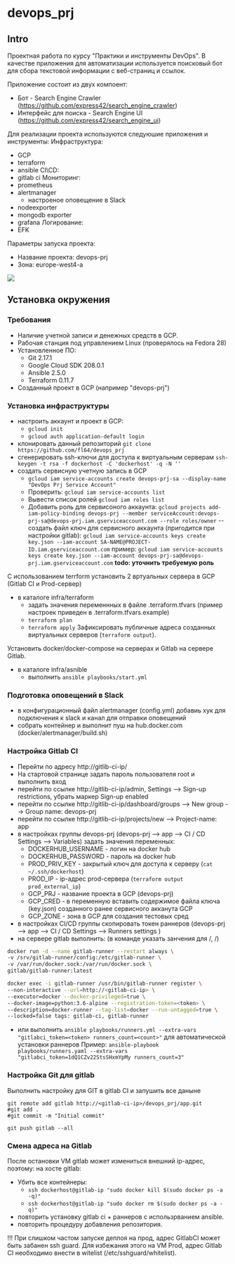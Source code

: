 # devops_prj

## Intro

Проектная работа по курсу "Практики и инструменты DevOps".
В качестве приложения для автоматизации используется поисковый бот для сбора текстовой информации с веб-страниц и ссылок.

Приложение состоит из двух компоент:
- Бот - Search Engine Crawler (https://github.com/express42/search_engine_crawler)
- Интерфейс для поиска - Search Engine UI (https://github.com/express42/search_engine_ui)

Для реализации проекта используются следуюшие приложения и инструменты:
Инфраструктура:
- GCP
- terraform
- ansible
CI\CD:
- gitlab ci
Мониторинг:
- prometheus
- alertmanager
	- настроеное оповещение в Slack
- nodeexporter
- mongodb exporter
- grafana
Логирование:
- EFK

Параметры запуска проекта:
- Название проекта: devops-prj
- Зона: europe-west4-a

![](https://i.imgur.com/Tixv91V.png)

## Установка окружения

### Требования

- Наличие учетной записи и денежных средств в GCP.
- Рабочая станция под управлением Linux (проверялось на Fedora 28)
- Установленное ПО:
	- Git 2.17.1
	- Google Cloud SDK 208.0.1
	- Ansible 2.5.0
	- Terraform 0.11.7
- Созданный проект в GCP (например "devops-prj")

### Установка инфраструктуры
- настроить аккаунт и проект в GCP:
	- `gcloud init`
	- `gcloud auth application-default login`
- клонировать данный репозиторий `git clone https://github.com/fl64/devops_prj`
- сгенерировать ssh-ключи для доступа к виртуальным серверам `ssh-keygen -t rsa -f dockerhost -C 'dockerhost' -q -N ''`
- создать сервисную учетную запись в GCP
	- `gcloud iam service-accounts create devops-prj-sa --display-name "DevOps Prj Service Account"`
	- Проверить: `gcloud iam service-accounts list`
	- Вывести список ролей `gcloud iam roles list`
	- Добавить роль для сервисоного аккаунта: `gcloud projects add-iam-policy-binding devops-prj --member serviceAccount:devops-prj-sa@devops-prj.iam.gserviceaccount.com --role roles/owner`
	-- создать файл ключ для сервисного аккаунта (пригодится при настройки gitlab): `gcloud iam service-accounts keys create key.json --iam-account SA-NAME@PROJECT-ID.iam.gserviceaccount.com` пример: `gcloud iam service-accounts keys create key.json --iam-account devops-prj-sa@devops-prj.iam.gserviceaccount.com` **todo: уточнить требуемую роль**

С использованием terrform установить 2 вртуальных сервера в GCP (Gitlab CI и Prod-сервер)
- в каталоге infra/terraform
	- задать значения переменнных в файле .terraform.tfvars (пример настроек приведен в .terraform.tfvars.example)
	- `terraform plan`
	- `terraform apply`
Зафиксировать публичные адреса созданных виртуальных серверов (`terraform output`).

Установить docker/docker-compose на серверах и Gitlab на сервере Gitlab.
- в каталоге infra/asnible
	- выполнить `ansible playbooks/start.yml`

### Подготовка оповещений в Slack
- в конфигурационный файл alertmanager (config.yml) добавиь хук для подключения к slack и канал для отправки оповещений
- собрать контейнер и выполнит пуш на hub.docker.com (docker/alertmanager/build.sh)

### Настройка Gitlab CI
- Перейти по адресу http://gitlib-ci-ip/
- На стартовой странице задать пароль пользователя root и выполнить вход
- перейти по ссылке http://gitlib-ci-ip/admin, Settings --> Sign-up restrictions, убрать маркер Sign-up enabled
- перейти по ссылке http://gitlib-ci-ip/dashboard/groups --> New group --> Group name: devops-prj
- перейти по ссылке http://gitlib-ci-ip/projects/new --> Project-name: app
- в настройках группы devops-prj (devops-prj --> app --> CI / CD Settings --> Variables) задать значения переменных:
	- DOCKERHUB_USERNAME - логин на docker hub
	- DOCKERHUB_PASSWORD - пароль на docker hub
	- PROD_PRIV_KEY - закрытый ключ для доступа к серверу (`cat ~/.ssh/dockerhost`)
	- PROD_IP - ip-адрес prod-сервера (`terraform output prod_external_ip`)
	- GCP_PRJ - название проекта в GCP (devops-prj)
	- GCP_CRED - в переменную вставить содержимое файла ключа (key.json) созданного ранее сервисного акканута GCP
	- GCP_ZONE - зона в GCP для создания тестовых сред
- в настройках CI/CD группы скопировать токен раннеров (devops-prj --> app --> CI / CD Settings -->  Runners settings )
- на сервере gitlab выполнить:
(в команде указать занчения для /<gitlab-ci-ip/>, /<token/>)
``` bash
docker run -d --name gitlab-runner --restart always \
-v /srv/gitlab-runner/config:/etc/gitlab-runner \
-v /var/run/docker.sock:/var/run/docker.sock \
gitlab/gitlab-runner:latest

docker exec -i gitlab-runner /usr/bin/gitlab-runner register \
--non-interactive --url=http://<gitlab-ci-ip> \
--executor=docker --docker-privileged=true \
--docker-image=python:3.6-alpine --registration-token=<token> \
--description=docker-runner --tag-list=docker --run-untagged=true \
--locked=false tags: gitlab-ci, gitlab-runner
```

- или выполнить `ansible playbooks/runners.yml --extra-vars "gitlabci_token=<token> runners_count=<count>"` для автоматической установки раннеров
Пример: `ansible-playbook playbooks/runners.yaml --extra-vars "gitlabci_token=1dQ1CZv22StsSHxmYpMy runners_count=3"`

### Настройка Git для gitlab
Выполнить настройку для GIT в gitlab CI и запушить все даныне
```
git remote add gitlab http://<gitlab-ci-ip>/devops_prj/app.git
#git add .
#git commit -m "Initial commit"

git push gitlab --all
```
### Смена адреса на Gitlab
После остановки VM gitlab может измениться внешний ip-адрес, поэтому:
на хосте gitlab:
- Убить все контейнеры:
	- `ssh dockerhost@gitlab-ip "sudo docker kill $(sudo docker ps -a -q)"`
	- `ssh dockerhost@gitlab-ip "sudo docker rm $(sudo docker ps -a -q)"`
- повторить установку gitlab ci + раннеров с использрванием ansible.
- повторить процедуру добавления репозитория.

!!! При слишком частом запуске деплоя на прод, адрес GitlabCI может быть забанен ssh guard. Для избежания этого на VM Prod, адрес Gitlab CI необходимо внести в witelist (/etc/sshguard/whitelist).